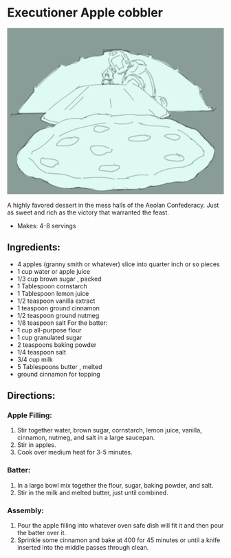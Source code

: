 # Executioner Apple cobbler

![Executioner putting a pizza in the pizza oven](../Art/exe_pizza.webp)

A highly favored dessert in the mess halls of the Aeolan Confederacy. Just as sweet and rich as the victory that warranted the feast.

- Makes: 4-8 servings

## Ingredients:

- 4 apples (granny smith or whatever) slice into quarter inch or so pieces
- 1 cup water or apple juice
- 1/3 cup brown sugar , packed
- 1 Tablespoon cornstarch
- 1 Tablespoon lemon juice
- 1/2 teaspoon vanilla extract
- 1 teaspoon ground cinnamon
- 1/2 teaspoon ground nutmeg
- 1/8 teaspoon salt
For the batter:
- 1 cup all-purpose flour
- 1 cup granulated sugar
- 2 teaspoons baking powder
- 1/4 teaspoon salt
- 3/4 cup milk
- 5 Tablespoons butter , melted
- ground cinnamon for topping

## Directions:

### Apple Filling:

1. Stir together water, brown sugar, cornstarch, lemon juice, vanilla, cinnamon, nutmeg, and salt in a large saucepan.
2. Stir in apples.
3. Cook over medium heat for 3-5 minutes.

### Batter:

1. In a large bowl mix together the flour, sugar, baking powder, and salt.
2. Stir in the milk and melted butter, just until combined.

### Assembly:

1. Pour the apple filling into whatever oven safe dish will fit it and then pour the batter over it.
2. Sprinkle some cinnamon and bake at 400 for 45 minutes or until a knife inserted into the middle passes through clean.